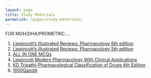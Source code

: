 ```yaml
---
layout: page
title: Study Materials
permalink: /pages/study-materials/
---
```



FOR MOH/DHA/PROMETRIC....
<br>
<ol>
<li> <a href="https://drive.google.com/uc?export=download&id=0B1xWhImrTiaPWXJ1MzhJVWYxUjg">Lippincott’s Illustrated Reviews: Pharmacology 6th edition</a></li>
<li> <a href="https://drive.google.com/file/d/0B1xWhImrTiaPa0dpUkJiVUdaX3M/view">Lippincott’s Illustrated Reviews: Pharmacology 5th edition</a></li>
<li> <a href="https://drive.google.com/file/d/0B1xWhImrTiaPbmpaV3NHZzZSWms/view?usp=sharing">ALL IN ONE MCQs</a></li>
<li> <a href="https://drive.google.com/file/d/0B1xWhImrTiaPMmpyeGdVTU5qRTQ/view?usp=sharing">Lippincott Modern Pharmacology With Clinical Applications</a></li>
<li> <a href="https://drive.google.com/file/d/0B1xWhImrTiaPMl84VVRtOFpiVVU/view?usp=sharing">KD Tripathi-Pharmacological Classification of Drugs 4th Edition</a></li>
<li> <a href="https://drive.google.com/file/d/0B1xWhImrTiaPa25LZ2F5UmpZSlk/view?usp=sharing">1000QandA</a></li>
</ol>
